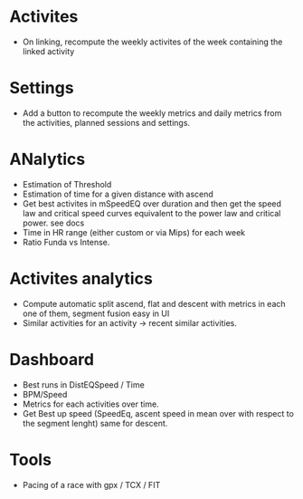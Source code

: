 # Activites
- On linking, recompute the weekly activites of the week containing the linked activity

# Settings
- Add a button to recompute the weekly metrics and daily metrics from the activities, planned sessions and settings.

# ANalytics
- Estimation of Threshold
- Estimation of time for a given distance  with ascend
- Get best activites in mSpeedEQ over duration and then get the speed law and critical speed curves equivalent to the power law and critical power. see docs
- Time in HR range (either custom or via Mips) for each week
- Ratio Funda vs Intense.


# Activites analytics
- Compute automatic split ascend, flat and descent with metrics in each one of them, segment fusion easy in UI 
- Similar activities for an activity -> recent similar activities.

# Dashboard
- Best runs in DistEQSpeed / Time
- BPM/Speed
- Metrics for each activities over time.
- Get Best up speed (SpeedEq, ascent speed in mean over with respect to the segment lenght) same for descent.



# Tools
- Pacing of a race with gpx / TCX / FIT
